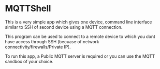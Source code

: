 # MQTTShell
This is a very simple app which gives one device, command line interface similar to SSH of second device using a MQTT connection.

This program can be used to connect to a remote device to which you dont have access through SSH (becuase of network connectivity/firewalls/Private IP).

To run this app, a Public MQTT server is required or you can use the MQTT sandbox of your choice.
